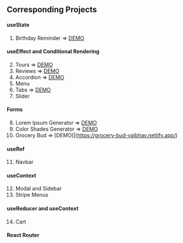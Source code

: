 ## Corresponding Projects

#### useState

1. Birthday Reminder => [DEMO](https://dog-birthday-reminder.netlify.app/)

#### useEffect and Conditional Rendering

2. Tours => [DEMO](https://tours-project.netlify.app/)
3. Reviews => [DEMO](https://reviews-vaibhav.netlify.app/)
4. Accordion => [DEMO](https://questions-card.netlify.app/)
5. Menu
6. Tabs => [DEMO](tabs-project-vaibhav.netlify.app)
7. Slider

#### Forms

8. Lorem Ipsum Generator => [DEMO](https://lorem-ipsum-generator-vaibhav.netlify.app/)
9. Color Shades Generator => [DEMO](https://shade-card-generator.netlify.app/)
10. Grocery Bud => [DEMO]|(https://grocery-bud-vaibhav.netlify.app/)

#### useRef

11. Navbar

#### useContext

12. Modal and Sidebar
13. Stripe Menus

#### useReducer and useContext

14. Cart

#### React Router
